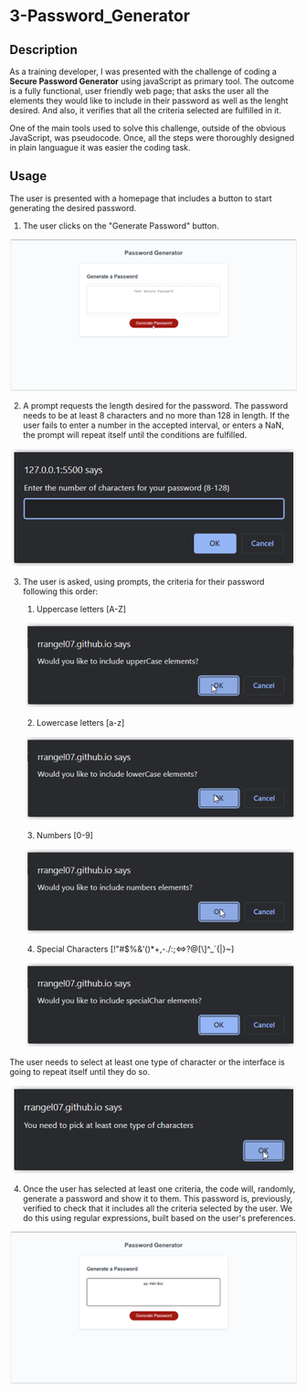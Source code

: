 # 3-Password_Generator

## Description

As a training developer, I was presented with the challenge of coding a **Secure Password Generator** using javaScript as primary tool. The outcome is a fully functional, user friendly web page; that asks the user all the elements they would like to include in their password as well as the lenght desired. And also, it verifies that all the criteria selected are fulfilled in it.

One of the main tools used to solve this challenge, outside of the obvious JavaScript, was pseudocode. Once, all the steps were thoroughly designed in plain languague it was easier the coding task.

## Usage

The user is presented with a homepage that includes a button to start generating the desired password.

1. The user clicks on the "Generate Password" button.

![Homepage](/Assets/images/Homepage.PNG)

2. A prompt requests the length desired for the password. The password needs to be at least 8 characters and no more than 128 in length. If the user fails to enter a number in the accepted interval, or enters a NaN, the prompt will repeat itself until the conditions are fulfilled.

![Length desired](/Assets/images/Length.PNG)

3. The user is asked, using prompts, the criteria for their password following this order:
    
    1. Uppercase letters \[A-Z\]
    
    ![Uppercase](/Assets/images/Uppercase.PNG)
    
    2. Lowercase letters \[a-z\]

    ![Lowercase](/Assets/images/Lowercase.PNG)

    3. Numbers \[0-9\]

    ![Numbers](/Assets/images/Numbers.PNG)

    4. Special Characters \[!"#$%&'()*+,-./:;<=>?@\[\\\]^_`{|}~\]

    ![Special Characters](/Assets/images/SpecialCharacters.PNG)

The user needs to select at least one type of character or the interface is going to repeat itself until they do so.

![No criteria selected](/Assets/images/NoSelection.PNG)

4. Once the user has selected at least one criteria, the code will, randomly, generate a password and show it to them. This password is, previously, verified to check that it includes all the criteria selected by the user. We do this using regular expressions, built based on the user's preferences.

![Password Generated](/Assets/images/PasswordGenerated.PNG)